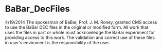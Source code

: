 BaBar_DecFiles
==============
4/19/2014 The spokesman of BaBar, Prof. J. M. Roney, granted CMS access to use the BaBar DEC files in the original or 
          modified form. All work that uses the files in part or whole must acknowledge the BaBar experiment for providing
          access to this work. The validation and correct use of these files in user's enviroment is the responsibility of the user. 
          
